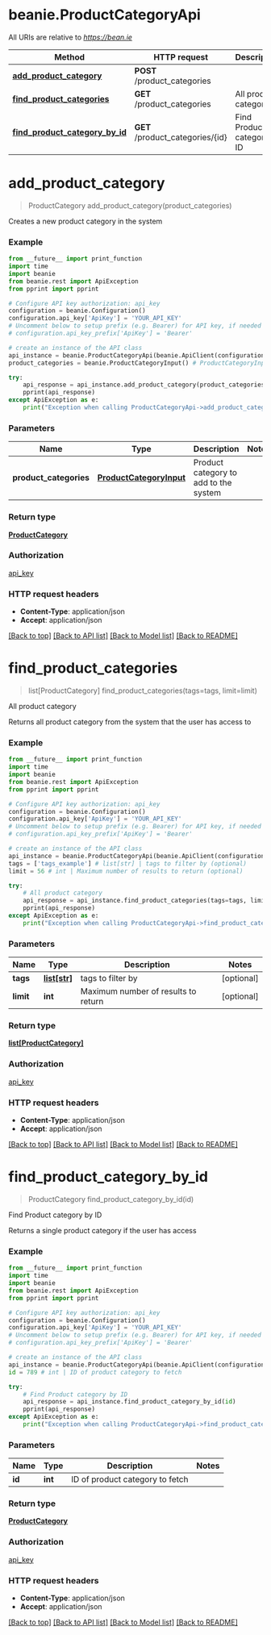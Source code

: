 # beanie.ProductCategoryApi

All URIs are relative to *https://bean.ie*

Method | HTTP request | Description
------------- | ------------- | -------------
[**add_product_category**](ProductCategoryApi.md#add_product_category) | **POST** /product_categories | 
[**find_product_categories**](ProductCategoryApi.md#find_product_categories) | **GET** /product_categories | All product category
[**find_product_category_by_id**](ProductCategoryApi.md#find_product_category_by_id) | **GET** /product_categories/{id} | Find Product category by ID


# **add_product_category**
> ProductCategory add_product_category(product_categories)



Creates a new product category in the system

### Example
```python
from __future__ import print_function
import time
import beanie
from beanie.rest import ApiException
from pprint import pprint

# Configure API key authorization: api_key
configuration = beanie.Configuration()
configuration.api_key['ApiKey'] = 'YOUR_API_KEY'
# Uncomment below to setup prefix (e.g. Bearer) for API key, if needed
# configuration.api_key_prefix['ApiKey'] = 'Bearer'

# create an instance of the API class
api_instance = beanie.ProductCategoryApi(beanie.ApiClient(configuration))
product_categories = beanie.ProductCategoryInput() # ProductCategoryInput | Product category to add to the system

try:
    api_response = api_instance.add_product_category(product_categories)
    pprint(api_response)
except ApiException as e:
    print("Exception when calling ProductCategoryApi->add_product_category: %s\n" % e)
```

### Parameters

Name | Type | Description  | Notes
------------- | ------------- | ------------- | -------------
 **product_categories** | [**ProductCategoryInput**](ProductCategoryInput.md)| Product category to add to the system | 

### Return type

[**ProductCategory**](ProductCategory.md)

### Authorization

[api_key](../README.md#api_key)

### HTTP request headers

 - **Content-Type**: application/json
 - **Accept**: application/json

[[Back to top]](#) [[Back to API list]](../README.md#documentation-for-api-endpoints) [[Back to Model list]](../README.md#documentation-for-models) [[Back to README]](../README.md)

# **find_product_categories**
> list[ProductCategory] find_product_categories(tags=tags, limit=limit)

All product category

Returns all product category from the system that the user has access to

### Example
```python
from __future__ import print_function
import time
import beanie
from beanie.rest import ApiException
from pprint import pprint

# Configure API key authorization: api_key
configuration = beanie.Configuration()
configuration.api_key['ApiKey'] = 'YOUR_API_KEY'
# Uncomment below to setup prefix (e.g. Bearer) for API key, if needed
# configuration.api_key_prefix['ApiKey'] = 'Bearer'

# create an instance of the API class
api_instance = beanie.ProductCategoryApi(beanie.ApiClient(configuration))
tags = ['tags_example'] # list[str] | tags to filter by (optional)
limit = 56 # int | Maximum number of results to return (optional)

try:
    # All product category
    api_response = api_instance.find_product_categories(tags=tags, limit=limit)
    pprint(api_response)
except ApiException as e:
    print("Exception when calling ProductCategoryApi->find_product_categories: %s\n" % e)
```

### Parameters

Name | Type | Description  | Notes
------------- | ------------- | ------------- | -------------
 **tags** | [**list[str]**](str.md)| tags to filter by | [optional] 
 **limit** | **int**| Maximum number of results to return | [optional] 

### Return type

[**list[ProductCategory]**](ProductCategory.md)

### Authorization

[api_key](../README.md#api_key)

### HTTP request headers

 - **Content-Type**: application/json
 - **Accept**: application/json

[[Back to top]](#) [[Back to API list]](../README.md#documentation-for-api-endpoints) [[Back to Model list]](../README.md#documentation-for-models) [[Back to README]](../README.md)

# **find_product_category_by_id**
> ProductCategory find_product_category_by_id(id)

Find Product category by ID

Returns a single product category if the user has access

### Example
```python
from __future__ import print_function
import time
import beanie
from beanie.rest import ApiException
from pprint import pprint

# Configure API key authorization: api_key
configuration = beanie.Configuration()
configuration.api_key['ApiKey'] = 'YOUR_API_KEY'
# Uncomment below to setup prefix (e.g. Bearer) for API key, if needed
# configuration.api_key_prefix['ApiKey'] = 'Bearer'

# create an instance of the API class
api_instance = beanie.ProductCategoryApi(beanie.ApiClient(configuration))
id = 789 # int | ID of product category to fetch

try:
    # Find Product category by ID
    api_response = api_instance.find_product_category_by_id(id)
    pprint(api_response)
except ApiException as e:
    print("Exception when calling ProductCategoryApi->find_product_category_by_id: %s\n" % e)
```

### Parameters

Name | Type | Description  | Notes
------------- | ------------- | ------------- | -------------
 **id** | **int**| ID of product category to fetch | 

### Return type

[**ProductCategory**](ProductCategory.md)

### Authorization

[api_key](../README.md#api_key)

### HTTP request headers

 - **Content-Type**: application/json
 - **Accept**: application/json

[[Back to top]](#) [[Back to API list]](../README.md#documentation-for-api-endpoints) [[Back to Model list]](../README.md#documentation-for-models) [[Back to README]](../README.md)

